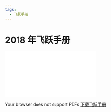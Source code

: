 ```yaml
---
tags:
  - 飞跃手册
---
```



# 2018 年飞跃手册
   
<style>
        .pdf-container {
            width: 100%;
            height: 100vh;
            overflow: auto;
        }
        .pdf-container object {
            width: 100%;
            height: 100%;
        }
</style>

<div class="pdf-container">
    <object data="2018.pdf" type="application/pdf" aria-labelledby="PDF document">
        <embed src="2018.pdf" type="application/pdf" />
        <p>
            Your browser does not support PDFs
            <a href="2018.pdf" class="image fit">下载飞跃手册</a>
        </p>
    </object>
</div>

